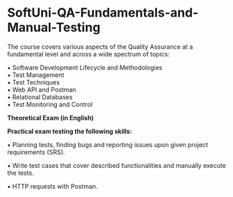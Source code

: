 # SoftUni-QA-Fundamentals-and-Manual-Testing 

The course covers various aspects of the Quality  Assurance at a fundamental level and across a wide  spectrum of topics:

▪ Software Development Lifecycle and Methodologies  
▪ Test Management  
▪ Test Techniques  
▪ Web API and Postman  
▪ Relational Databases  
▪ Test Monitoring and Control


**Theoretical Exam (in English)**
 
 **Practical exam testing the following skills:**
 
 ▪ Planning tests, finding bugs and reporting issues upon given project requirements (SRS). 
 
 ▪ Write test cases that cover described functionalities and manually execute the tests. 
 
 ▪ HTTP requests with Postman.



 
